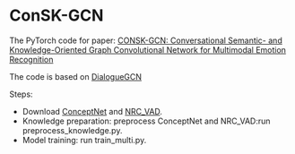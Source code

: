 # ConSK-GCN
The PyTorch code for paper: [CONSK-GCN: Conversational Semantic- and Knowledge-Oriented Graph Convolutional Network for Multimodal Emotion Recognition](https://ieeexplore.ieee.org/abstract/document/9428438?casa_token=_-nrDKOvABMAAAAA:3tj9hYXPXMcI72vQ29vAErcFS-svyxguqiGM3isqaPR12ent7RDNjATiXzQTI84Or0kNp0QHSqzb) 

The code is based on [DialogueGCN](https://github.com/mianzhang/dialogue_gcn)

Steps:
* Download [ConceptNet](https://github.com/commonsense/conceptnet5/wiki/Downloads) and [NRC_VAD](https://saifmohammad.com/WebPages/nrc-vad.html).
* Knowledge preparation: preprocess ConceptNet and NRC_VAD:run preprocess_knowledge.py.
* Model training: run train_multi.py.
